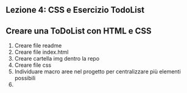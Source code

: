 Lezione 4: CSS e Esercizio TodoList
---
Creare una ToDoList con HTML e CSS
---
1. Creare file readme
2. Creare file index.html
3. Creare cartella img dentro la repo
4. Creare file css
5. Individuare macro aree nel progetto per centralizzare più elementi possibili
6.